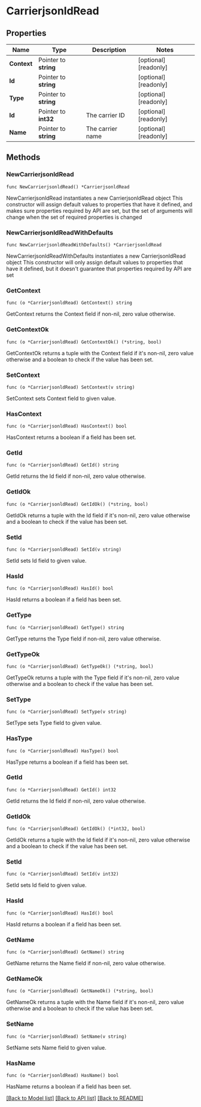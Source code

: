 # CarrierjsonldRead

## Properties

Name | Type | Description | Notes
------------ | ------------- | ------------- | -------------
**Context** | Pointer to **string** |  | [optional] [readonly] 
**Id** | Pointer to **string** |  | [optional] [readonly] 
**Type** | Pointer to **string** |  | [optional] [readonly] 
**Id** | Pointer to **int32** | The carrier ID | [optional] [readonly] 
**Name** | Pointer to **string** | The carrier name | [optional] [readonly] 

## Methods

### NewCarrierjsonldRead

`func NewCarrierjsonldRead() *CarrierjsonldRead`

NewCarrierjsonldRead instantiates a new CarrierjsonldRead object
This constructor will assign default values to properties that have it defined,
and makes sure properties required by API are set, but the set of arguments
will change when the set of required properties is changed

### NewCarrierjsonldReadWithDefaults

`func NewCarrierjsonldReadWithDefaults() *CarrierjsonldRead`

NewCarrierjsonldReadWithDefaults instantiates a new CarrierjsonldRead object
This constructor will only assign default values to properties that have it defined,
but it doesn't guarantee that properties required by API are set

### GetContext

`func (o *CarrierjsonldRead) GetContext() string`

GetContext returns the Context field if non-nil, zero value otherwise.

### GetContextOk

`func (o *CarrierjsonldRead) GetContextOk() (*string, bool)`

GetContextOk returns a tuple with the Context field if it's non-nil, zero value otherwise
and a boolean to check if the value has been set.

### SetContext

`func (o *CarrierjsonldRead) SetContext(v string)`

SetContext sets Context field to given value.

### HasContext

`func (o *CarrierjsonldRead) HasContext() bool`

HasContext returns a boolean if a field has been set.

### GetId

`func (o *CarrierjsonldRead) GetId() string`

GetId returns the Id field if non-nil, zero value otherwise.

### GetIdOk

`func (o *CarrierjsonldRead) GetIdOk() (*string, bool)`

GetIdOk returns a tuple with the Id field if it's non-nil, zero value otherwise
and a boolean to check if the value has been set.

### SetId

`func (o *CarrierjsonldRead) SetId(v string)`

SetId sets Id field to given value.

### HasId

`func (o *CarrierjsonldRead) HasId() bool`

HasId returns a boolean if a field has been set.

### GetType

`func (o *CarrierjsonldRead) GetType() string`

GetType returns the Type field if non-nil, zero value otherwise.

### GetTypeOk

`func (o *CarrierjsonldRead) GetTypeOk() (*string, bool)`

GetTypeOk returns a tuple with the Type field if it's non-nil, zero value otherwise
and a boolean to check if the value has been set.

### SetType

`func (o *CarrierjsonldRead) SetType(v string)`

SetType sets Type field to given value.

### HasType

`func (o *CarrierjsonldRead) HasType() bool`

HasType returns a boolean if a field has been set.

### GetId

`func (o *CarrierjsonldRead) GetId() int32`

GetId returns the Id field if non-nil, zero value otherwise.

### GetIdOk

`func (o *CarrierjsonldRead) GetIdOk() (*int32, bool)`

GetIdOk returns a tuple with the Id field if it's non-nil, zero value otherwise
and a boolean to check if the value has been set.

### SetId

`func (o *CarrierjsonldRead) SetId(v int32)`

SetId sets Id field to given value.

### HasId

`func (o *CarrierjsonldRead) HasId() bool`

HasId returns a boolean if a field has been set.

### GetName

`func (o *CarrierjsonldRead) GetName() string`

GetName returns the Name field if non-nil, zero value otherwise.

### GetNameOk

`func (o *CarrierjsonldRead) GetNameOk() (*string, bool)`

GetNameOk returns a tuple with the Name field if it's non-nil, zero value otherwise
and a boolean to check if the value has been set.

### SetName

`func (o *CarrierjsonldRead) SetName(v string)`

SetName sets Name field to given value.

### HasName

`func (o *CarrierjsonldRead) HasName() bool`

HasName returns a boolean if a field has been set.


[[Back to Model list]](../README.md#documentation-for-models) [[Back to API list]](../README.md#documentation-for-api-endpoints) [[Back to README]](../README.md)


